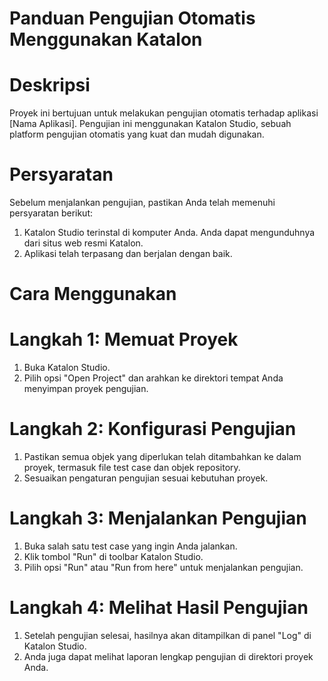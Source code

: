 # Panduan Pengujian Otomatis Menggunakan Katalon

# Deskripsi

Proyek ini bertujuan untuk melakukan pengujian otomatis terhadap aplikasi [Nama Aplikasi]. Pengujian ini menggunakan Katalon Studio, sebuah platform pengujian otomatis yang kuat dan mudah digunakan.

# Persyaratan

Sebelum menjalankan pengujian, pastikan Anda telah memenuhi persyaratan berikut:

1. Katalon Studio terinstal di komputer Anda. Anda dapat mengunduhnya dari situs web resmi Katalon.
2. Aplikasi telah terpasang dan berjalan dengan baik.

# Cara Menggunakan

# Langkah 1: Memuat Proyek

1. Buka Katalon Studio.
2. Pilih opsi "Open Project" dan arahkan ke direktori tempat Anda menyimpan proyek pengujian.

# Langkah 2: Konfigurasi Pengujian

1. Pastikan semua objek yang diperlukan telah ditambahkan ke dalam proyek, termasuk file test case dan objek repository.
2. Sesuaikan pengaturan pengujian sesuai kebutuhan proyek.

# Langkah 3: Menjalankan Pengujian

1. Buka salah satu test case yang ingin Anda jalankan.
2. Klik tombol "Run" di toolbar Katalon Studio.
3. Pilih opsi "Run" atau "Run from here" untuk menjalankan pengujian.

# Langkah 4: Melihat Hasil Pengujian

1. Setelah pengujian selesai, hasilnya akan ditampilkan di panel "Log" di Katalon Studio.
2. Anda juga dapat melihat laporan lengkap pengujian di direktori proyek Anda.
